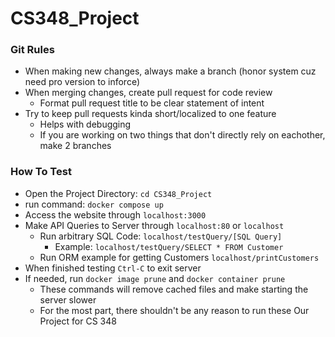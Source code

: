 # CS348_Project

### Git Rules
- When making new changes, always make a branch (honor system cuz need pro version to inforce)
- When merging changes, create pull request for code review
  - Format pull request title to be clear statement of intent
- Try to keep pull requests kinda short/localized to one feature
  - Helps with debugging
  - If you are working on two things that don't directly rely on eachother, make 2 branches


### How To Test
- Open the Project Directory: `cd CS348_Project`
- run command: `docker compose up`
- Access the website through `localhost:3000`
- Make API Queries to Server through `localhost:80` or `localhost`
  - Run arbitrary SQL Code: `localhost/testQuery/[SQL Query]`
    - Example: `localhost/testQuery/SELECT * FROM Customer`
  - Run ORM example for getting Customers `localhost/printCustomers`
- When finished testing `Ctrl-C` to exit server
- If needed, run `docker image prune` and `docker container prune`
  - These commands will remove cached files and make starting the server slower
  - For the most part, there shouldn't be any reason to run these 
Our Project for CS 348